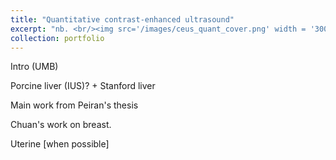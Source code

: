```yaml
---
title: "Quantitative contrast-enhanced ultrasound"
excerpt: "nb. <br/><img src='/images/ceus_quant_cover.png' width = '300px'>"
collection: portfolio
---
```


Intro (UMB)

Porcine liver (IUS)?
+
Stanford liver

Main work from Peiran's thesis

Chuan's work on breast.

Uterine [when possible]
